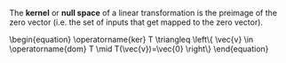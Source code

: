 The **kernel** or **null space** of a linear transformation is the preimage of the zero vector (i.e. the set of inputs that get mapped to the zero vector).

\begin{equation}
\operatorname{ker} T \triangleq \left\\{ \vec{v} \in \operatorname{dom} T \mid T(\vec{v})=\vec{0} \right\\}
\end{equation}